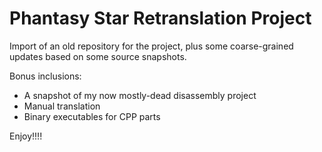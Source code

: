 Phantasy Star Retranslation Project
====

Import of an old repository for the project, plus some coarse-grained updates based on some source snapshots.

Bonus inclusions:

- A snapshot of my now mostly-dead disassembly project
- Manual translation
- Binary executables for CPP parts

Enjoy!!!!

